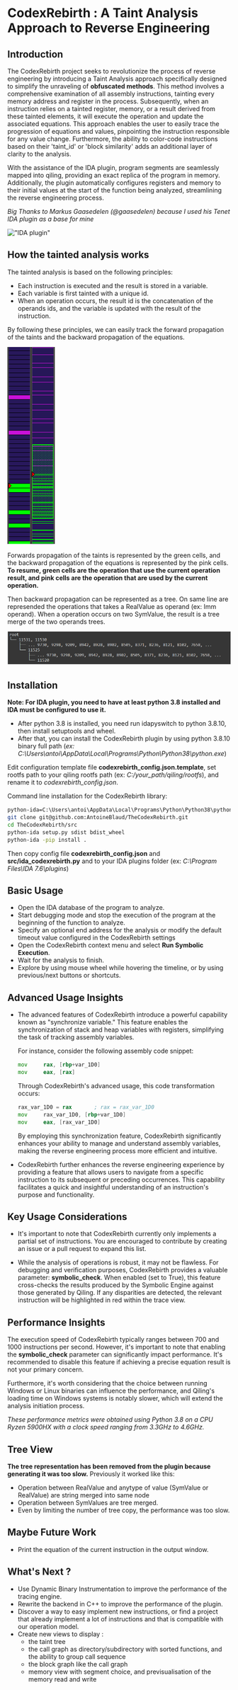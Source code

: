 # CodexRebirth : A Taint Analysis Approach to Reverse Engineering


## Introduction

The CodexRebirth project seeks to revolutionize the process of reverse engineering by introducing a Taint Analysis approach specifically designed to simplify the unraveling of **obfuscated methods**. This method involves a comprehensive examination of all assembly instructions, tainting every memory address and register in the process. Subsequently, when an instruction relies on a tainted register, memory, or a result derived from these tainted elements, it will execute the operation and update the associated equations. This approach enables the user to easily trace the progression of equations and values, pinpointing the instruction responsible for any value change. Furthermore, the ability to color-code instructions based on their 'taint_id' or 'block similarity' adds an additional layer of clarity to the analysis.

With the assistance of the IDA plugin, program segments are seamlessly mapped into qiling, providing an exact replica of the program in memory. Additionally, the plugin automatically configures registers and memory to their initial values at the start of the function being analyzed, streamlining the reverse engineering process.

*Big Thanks to Markus Gaasedelen (@gaasedelen) because I used his Tenet IDA plugin as a base for mine*

!["IDA plugin"](./doc/imgs/plugin.gif)


## How the tainted analysis works

The tainted analysis is based on the following principles:
- Each instruction is executed and the result is stored in a variable.
- Each variable is first tainted with a unique id.
- When an operation occurs, the result id is the concatenation of the operands ids, and the variable is updated with the result of the instruction.

By following these principles, we can easily track the forward propagation of the taints and the backward propagation of the equations.

![Alt text](doc/imgs/image.png) 

Forwards propagation of the taints is represented by the green cells, and the backward propagation of the equations is represented by the pink cells. **To resume, green cells are the operation that use the current operation result, and pink cells are the operation that are used by the current operation.**

Then backward propagation can be represented as a tree. On same line are represended the operations that takes a RealValue as operand (ex: Imm operand). When a operation occurs on two SymValue, the result is a tree merge of the two operands trees.

![Alt text](doc/imgs/backward.png)



## Installation

**Note: For IDA plugin, you need to have at least python 3.8 installed and IDA must be configured to use it.**

- After python 3.8 is installed, you need run idapyswitch to python 3.8.10, then install setuptools and wheel.
- After that, you can install the CodexRebirth plugin by using python 3.8.10 binary full path (*ex: C:\Users\antoi\AppData\Local\Programs\Python\Python38\python.exe*)

Edit configuration template file **codexrebirth_config.json.template**, set rootfs path to your qiling rootfs path (ex: *C:/your_path/qiling/rootfs*), and rename it to *codexrebirth_config.json*.

Command line installation for the CodexRebirth library:
```bash
python-ida=C:\Users\antoi\AppData\Local\Programs\Python\Python38\python.exe
git clone git@github.com:AntoineBlaud/TheCodexRebirth.git
cd TheCodexRebirth/src
python-ida setup.py sdist bdist_wheel 
python-ida -pip install . 
```
Then copy config file **codexrebirth_config.json** and **src/ida_codexrebirth.py** and to your IDA plugins folder (ex: *C:\Program Files\IDA 7.6\plugins*)


## Basic Usage

- Open the IDA database of the program to analyze.
- Start debugging mode and stop the execution of the program at the beginning of the function to analyze.
- Specify an optional end address for the analysis or modify the default timeout value configured in the CodexRebirth settings
- Open the CodexRebirth context menu and select **Run Symbolic Execution**.
- Wait for the analysis to finish.
- Explore by using mouse wheel while hovering the timeline, or by using previous/next buttons or shortcuts.

## Advanced Usage Insights

- The advanced features of CodexRebirth introduce a powerful capability known as "synchronize variable." This feature enables the synchronization of stack and heap variables with registers, simplifying the task of tracking assembly variables. 

    For instance, consider the following assembly code snippet:

    ```asm
    mov     rax, [rbp+var_1D0]
    mov     eax, [rax]
    ```

    Through CodexRebirth's advanced usage, this code transformation occurs:

    ```asm
    rax_var_1D0 = rax       ; rax = rax_var_1D0
    mov     rax_var_1D0, [rbp+var_1D0]
    mov     eax, [rax_var_1D0]
    ```

    By employing this synchronization feature, CodexRebirth significantly enhances your ability to manage and understand assembly variables, making the reverse engineering process more efficient and intuitive.

- CodexRebirth further enhances the reverse engineering experience by providing a feature that allows users to navigate from a specific instruction to its subsequent or preceding occurrences. This capability facilitates a quick and insightful understanding of an instruction's purpose and functionality.



## Key Usage Considerations

- It's important to note that CodexRebirth currently only implements a partial set of instructions. You are encouraged to contribute by creating an issue or a pull request to expand this list.

- While the analysis of operations is robust, it may not be flawless. For debugging and verification purposes, CodexRebirth provides a valuable parameter: **symbolic_check**. When enabled (set to True), this feature cross-checks the results produced by the Symbolic Engine against those generated by Qiling. If any disparities are detected, the relevant instruction will be highlighted in red within the trace view.

## Performance Insights

The execution speed of CodexRebirth typically ranges between 700 and 1000 instructions per second. However, it's important to note that enabling the **symbolic_check** parameter can significantly impact performance. It's recommended to disable this feature if achieving a precise equation result is not your primary concern.

Furthermore, it's worth considering that the choice between running Windows or Linux binaries can influence the performance, and Qiling's loading time on Windows systems is notably slower, which will extend the analysis initiation process.

*These performance metrics were obtained using Python 3.8 on a CPU Ryzen 5900HX with a clock speed ranging from 3.3GHz to 4.6GHz.*

## Tree View
**The tree representation has been removed from the plugin because generating it was too slow.** Previously it worked like this:
- Operation between RealValue and anytype of value (SymValue or RealValue) are string merged into same node
- Operation between SymValues are tree merged. 
- Even by limiting the number of tree copy, the performance was too slow.

## Maybe Future Work

- Print the equation of the current instruction in the output window.


## What's Next ? 

- Use Dynamic Binary Instrumentation to improve the performance of the tracing engine.
- Rewrite the backend in C++ to improve the performance of the plugin.
- Discover a way to easy implement new instructions, or find a project that already implement a lot of instructions and that is compatible with our operation model.
- Create new views to display : 
    - the taint tree
    - the call graph as directory/subdirectory with sorted functions, and the ability to group call sequence
    - the block graph like the call graph
    - memory view with segment choice, and previsualisation of the memory read and write


